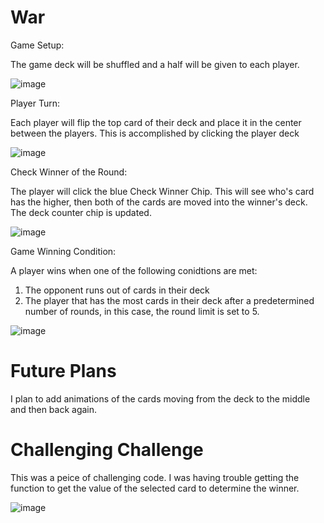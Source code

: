 # War

Game Setup:

The game deck will be shuffled and a half will be given to each player.

![image](https://github.com/csposito1220/War/assets/118031693/88182cfa-ddf4-47ac-986c-a9af78832c4c)

Player Turn:

Each player will flip the top card of their deck and place it in the center between the players.  This is accomplished by clicking the player deck

 ![image](https://github.com/csposito1220/War/assets/118031693/41351ec2-471a-414c-b633-2740b337ad43)

Check Winner of the Round:

The player will click the blue Check Winner Chip.  This will see who's card has the higher, then both of the cards are moved into the winner's deck.  The deck counter chip is updated.

![image](https://github.com/csposito1220/War/assets/118031693/4027f566-8fb5-41cc-abcc-a0734d6e0045)

Game Winning Condition:

A player wins when one of the following conidtions are met:

1. The opponent runs out of cards in their deck
2. The player that has the most cards in their deck after a predetermined number of rounds, in this case, the round limit is set to 5.

![image](https://github.com/csposito1220/War/assets/118031693/385ab63b-9e4b-4aaa-927c-b1dffcabc967)

# Future Plans

I plan to add animations of the cards moving from the deck to the middle and then back again.


# Challenging Challenge

This was a peice of challenging code.  I was having trouble getting the function to get the value of the selected card to determine the winner.

![image](https://github.com/csposito1220/War/assets/118031693/a13759c7-9af5-4dd0-bee3-a38ef9cde331)
